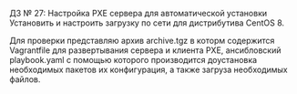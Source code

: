 ДЗ № 27: Настройка PXE сервера для автоматической установки
  Установить и настроить загрузку по сети для дистрибутива CentOS 8.
     
Для проверки представляю архив archive.tgz в которм содержится Vagrantfile для развертывания сервера и клиента PXE, ансибловский playbook.yaml с помощью которого производится доустановка необходимых пакетов их конфигурация, а также загруза необходимых файлов.
